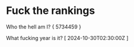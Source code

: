 # Fuck the rankings

Who the hell am I?
{ 5734459 }

What fucking year is it?
[ 2024-10-30T02:30:00Z ]
